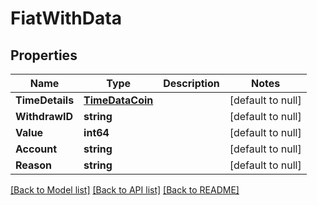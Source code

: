 # FiatWithData

## Properties
Name | Type | Description | Notes
------------ | ------------- | ------------- | -------------
**TimeDetails** | [**TimeDataCoin**](TimeDataCoin.md) |  | [default to null]
**WithdrawID** | **string** |  | [default to null]
**Value** | **int64** |  | [default to null]
**Account** | **string** |  | [default to null]
**Reason** | **string** |  | [default to null]

[[Back to Model list]](../README.md#documentation-for-models) [[Back to API list]](../README.md#documentation-for-api-endpoints) [[Back to README]](../README.md)


